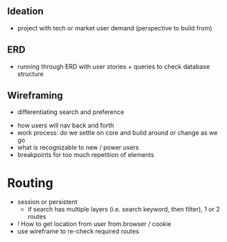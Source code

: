 ## Ideation
  - project with tech or market user demand (perspective to build from)

## ERD
  - running through ERD with user stories + queries to check database structure

## Wireframing
  - differentiating search and preference
   * how users will nav back and forth
   * work process: do we settle on core and build around or change as we go
   * what is recognizable to new / power users
   * breakpoints for too much repetition of elements

# Routing
  - session or persistent
    * if search has multiple layers (i.e. search keyword, then filter), 1 or 2 routes 
  - ! How to get location from user from browser / cookie
  - use wireframe to re-check required routes

